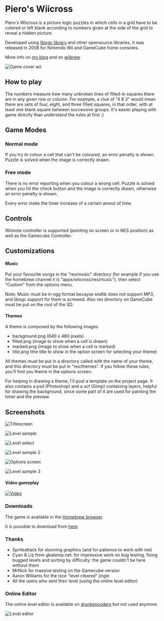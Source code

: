 # Piero's Wiicross

Piero's Wiicross is a picture logic puzzles in which cells in a grid have to be colored or left blank according to numbers given at the side of the grid to reveal a hidden picture. 

Developed using [libogc library](https://github.com/devkitPro/libogc) and other opensource libraries, it was released in 2008 for Nintendo Wii and GameCube home consoles.

More info on [my blog](http://scognito.wordpress.com/2008/12/02/pieros-wiicross-for-wii-and-gamecube-is-out/) and on [wiibrew](https://wiibrew.org/wiki/Piero%27s_Wiicross).

![Game cover wii](https://github.com/scognito/wiicross/blob/master/gfx%20work/cover-wii.jpg)

## How to play

The numbers measure how many unbroken lines of filled-in squares there are in any given row or column. For example, a clue of "4 8 3" would mean there are sets of four, eight, and three filled squares, in that order, with at least one blank square between successive groups. It's easier playing with game directly than understand the rules at first :)

## Game Modes
### Normal mode

If you try to colour a cell that can't be coloured, an error penalty is shown. Puzzle is solved when the image is correctly drawn.
### Free mode

There is no error reporting when you colour a wrong cell. Puzzle is solved when you hit the check button and the image is correctly drawn, otherwise an error penalty is shown.

Every error make the timer increase of a certain amout of time. 

## Controls
Wiimote controller is supported (pointing on screen or in NES position) as well as the Gamecube Controller.

## Customizations
#### Music

Put your favourite songs in the "res/music" directory (for example if you use the homebrew channel it is "apps/wiicross/res/music"), then select "Custom" from the options menu.

Note: Music must be in ogg format becayse sndlib does not support MP3, and libogc support for them is screwed. Also res directory on GameCube must be put on the root of the SD.

#### Themes

A theme is composed by the following images

* background.png (640 x 480 pixels)
* filled.png (image to show when a cell is drawn)
* marked.png (image to show when a cell is marked)
* title.png (the title to show in the option screen for selecting your theme)

All themes must be put in a directory called with the name of your theme, and this directory must be put in "res/themes". If you follow these rules, you’ll find you theme in the options screen.

For helping in drawing a theme, I'll post a template on the project page. It also contains a psd (Photoshop) and a xcf (Gimp) containing layers, helpful for drawing the background, since some part of it are used for painting the timer and the preview. 

## Screenshots

![Titlescreen](https://github.com/scognito/wiicross/blob/master/gfx%20work/screenshots/titlescreen.jpg)

![Level sample](https://github.com/scognito/wiicross/blob/master/gfx%20work/screenshots/default.jpg)

![Level select](https://github.com/scognito/wiicross/blob/master/gfx%20work/screenshots/levelselect.jpg)

![Level sample 2](https://github.com/scognito/wiicross/blob/master/gfx%20work/screenshots/blue.jpg)

![Options screen](https://github.com/scognito/wiicross/blob/master/gfx%20work/screenshots/options.jpg)

![Level sample 3](https://github.com/scognito/wiicross/blob/master/gfx%20work/screenshots/spooky.jpg)

#### Video gameplay
[![Video](https://img.youtube.com/vi/B66shhGebuY/0.jpg)](https://youtu.be/B66shhGebuY)

### Downloads

The game is available in the [Homebrew browser](https://wiibrew.org/wiki/Homebrew_Browser).

It is possible to download from [here](https://github.com/scognito/wiicross/blob/master/Pieros-Wiicross.rar).

### Thanks

* Spriteattack for stunning graphics (and for patience to work with me)
* Cyan & Liz from gbatemp.net: for impressive work on bug testing, fixing bugged levels and sorting by difficulty: the game couldn't be here without them
* MrNick for massive testing on the Gamecube version
* Aaron Williams for the nice "level cleared" jingle
* All the users who sent their level (using the online level editor)

### Online Editor

The online level editor is available on [drunkencoders](http://scognito.drunkencoders.com/projects/wiicross-editor.php) but not used anymore.

![Level editor](https://github.com/scognito/wiicross/blob/master/gfx%20work/editor.png)
